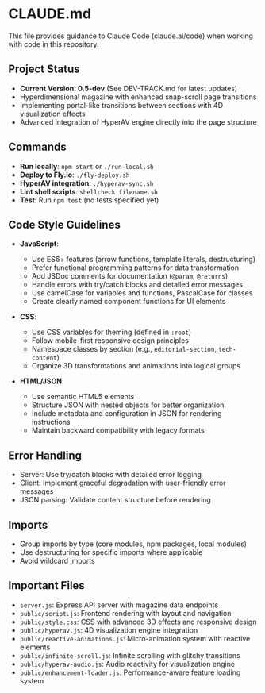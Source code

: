 # CLAUDE.md

This file provides guidance to Claude Code (claude.ai/code) when working with code in this repository.

## Project Status
- **Current Version: 0.5-dev** (See DEV-TRACK.md for latest updates)
- Hyperdimensional magazine with enhanced snap-scroll page transitions
- Implementing portal-like transitions between sections with 4D visualization effects
- Advanced integration of HyperAV engine directly into the page structure

## Commands
- **Run locally**: `npm start` or `./run-local.sh`
- **Deploy to Fly.io**: `./fly-deploy.sh`
- **HyperAV integration**: `./hyperav-sync.sh` 
- **Lint shell scripts**: `shellcheck filename.sh`
- **Test**: Run `npm test` (no tests specified yet)

## Code Style Guidelines
- **JavaScript**:
  - Use ES6+ features (arrow functions, template literals, destructuring)
  - Prefer functional programming patterns for data transformation
  - Add JSDoc comments for documentation (`@param`, `@returns`)
  - Handle errors with try/catch blocks and detailed error messages
  - Use camelCase for variables and functions, PascalCase for classes
  - Create clearly named component functions for UI elements

- **CSS**:
  - Use CSS variables for theming (defined in `:root`)
  - Follow mobile-first responsive design principles
  - Namespace classes by section (e.g., `editorial-section`, `tech-content`)
  - Organize 3D transformations and animations into logical groups

- **HTML/JSON**:
  - Use semantic HTML5 elements
  - Structure JSON with nested objects for better organization
  - Include metadata and configuration in JSON for rendering instructions
  - Maintain backward compatibility with legacy formats

## Error Handling
- Server: Use try/catch blocks with detailed error logging
- Client: Implement graceful degradation with user-friendly error messages
- JSON parsing: Validate content structure before rendering

## Imports
- Group imports by type (core modules, npm packages, local modules)
- Use destructuring for specific imports where applicable
- Avoid wildcard imports

## Important Files
- `server.js`: Express API server with magazine data endpoints
- `public/script.js`: Frontend rendering with layout and navigation
- `public/style.css`: CSS with advanced 3D effects and responsive design
- `public/hyperav.js`: 4D visualization engine integration
- `public/reactive-animations.js`: Micro-animation system with reactive elements
- `public/infinite-scroll.js`: Infinite scrolling with glitchy transitions
- `public/hyperav-audio.js`: Audio reactivity for visualization engine
- `public/enhancement-loader.js`: Performance-aware feature loading system